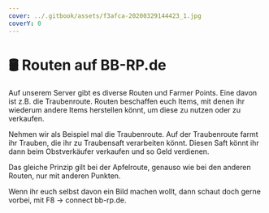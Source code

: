 ```yaml
---
cover: ../.gitbook/assets/f3afca-20200329144423_1.jpg
coverY: 0
---
```


# 🛢 Routen auf BB-RP.de

Auf unserem Server gibt es diverse Routen und Farmer Points. Eine davon ist z.B. die Traubenroute. Routen beschaffen euch Items, mit denen ihr wiederum andere Items herstellen könnt, um diese zu nutzen oder zu verkaufen.&#x20;

Nehmen wir als Beispiel mal die Traubenroute. Auf der Traubenroute farmt ihr Trauben, die ihr zu Traubensaft verarbeiten könnt. Diesen Saft könnt ihr dann beim Obstverkäufer verkaufen und so Geld verdienen.&#x20;

Das gleiche Prinzip gilt bei der Apfelroute, genauso wie bei den anderen Routen, nur mit anderen Punkten.

Wenn ihr euch selbst davon ein Bild machen wollt, dann schaut doch gerne vorbei, mit F8 -> connect bb-rp.de.
